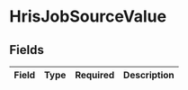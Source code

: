 # HrisJobSourceValue


## Fields

| Field       | Type        | Required    | Description |
| ----------- | ----------- | ----------- | ----------- |